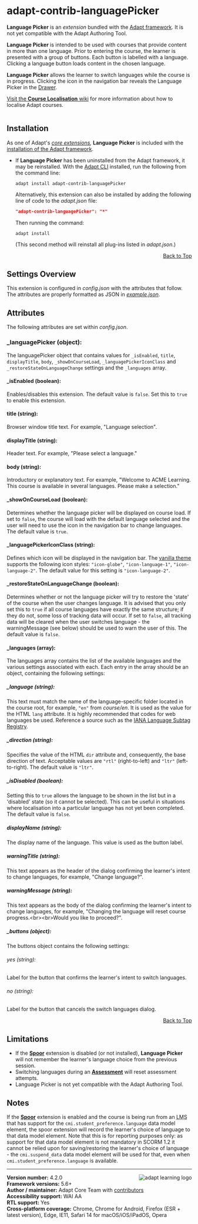 # adapt-contrib-languagePicker  

**Language Picker** is an *extension* bundled with the [Adapt framework](https://github.com/adaptlearning/adapt_framework). It is not yet compatible with the Adapt Authoring Tool.   

**Language Picker** is intended to be used with courses that provide content in more than one language. Prior to entering the course, the learner is presented with a group of buttons. Each button is labelled with a language. Clicking a language button loads content in the chosen language.  

**Language Picker** allows the learner to switch languages while the course is in progress. Clicking the icon in the navigation bar reveals the Language Picker in the [Drawer](https://github.com/adaptlearning/adapt_framework/wiki/Core-modules#drawer).

[Visit the **Course Localisation** wiki](https://github.com/adaptlearning/adapt_framework/wiki/Course-Localisation) for more information about how to localise Adapt courses.

<img src="https://github.com/adaptlearning/documentation/blob/master/04_wiki_assets/plug-ins/images/language-picker.gif" alt="" align="center">  

## Installation

As one of Adapt's *[core extensions](https://github.com/adaptlearning/adapt_framework/wiki/Core-Plug-ins-in-the-Adapt-Learning-Framework#extensions),* **Language Picker** is included with the [installation of the Adapt framework](https://github.com/adaptlearning/adapt_framework/wiki/Manual-installation-of-the-Adapt-framework#installation).

* If **Language Picker** has been uninstalled from the Adapt framework, it may be reinstalled.
With the [Adapt CLI](https://github.com/adaptlearning/adapt-cli) installed, run the following from the command line:
    ```console
    adapt install adapt-contrib-languagePicker
    ```

    Alternatively, this extension can also be installed by adding the following line of code to the *adapt.json* file:
    ```json
    "adapt-contrib-languagePicker": "*"
    ```
    Then running the command:
    ```console
    adapt install
    ```
    (This second method will reinstall all plug-ins listed in *adapt.json*.)

<div float align=right><a href="#top">Back to Top</a></div>

## Settings Overview

This extension is configured in *config.json* with the attributes that follow. The attributes are properly formatted as JSON in [*example.json*](https://github.com/adaptlearning/adapt-contrib-languagePicker/blob/master/example.json).

## Attributes

The following attributes are set within *config.json*.

### \_languagePicker (object):
The languagePicker object that contains values for `_isEnabled`, `title`, `displayTitle`, `body`, `_showOnCourseLoad`, `_languagePickerIconClass` and `_restoreStateOnLanguageChange` settings and the `_languages` array.

#### \_isEnabled (boolean):
Enables/disables this extension. The default value is `false`. Set this to `true` to enable this extension.

#### title (string):
Browser window title text. For example, "Language selection".

#### displayTitle (string):
Header text. For example, "Please select a language."

#### body (string):
Introductory or explanatory text. For example, "Welcome to ACME Learning. This course is available in several languages. Please make a selection."

#### \_showOnCourseLoad (boolean):
Determines whether the language picker will be displayed on course load. If set to `false`, the course will load with the default language selected and the user will need to use the icon in the navigation bar to change languages. The default value is `true`.

#### \_languagePickerIconClass (string):
Defines which icon will be displayed in the navigation bar. The [vanilla theme](https://github.com/adaptlearning/adapt-contrib-vanilla) supports the following icon styles: `"icon-globe"`, `"icon-language-1"`, `"icon-language-2"`. The default value for this setting is `"icon-language-2"`.

#### \_restoreStateOnLanguageChange (boolean):
Determines whether or not the language picker will try to restore the 'state' of the course when the user changes language. It is advised that you only set this to `true` if all course languages have exactly the same structure; if they do not, some loss of tracking data will occur. If set to `false`, all tracking data will be cleared when the user switches language - the warningMessage (see below) should be used to warn the user of this. The default value is `false`.

#### \_languages (array):
The languages array contains the list of the available languages and the various settings associated with each. Each entry in the array should be an object, containing the following settings:

##### \_language (string):
This text must match the name of the language-specific folder located in the course root, for example, `"en"` from *course/en*. It is used as the value for the HTML `lang` attribute. It is highly recommended that codes for web languages be used. Reference a source such as the [IANA Language Subtag Registry](http://www.iana.org/assignments/language-subtag-registry/language-subtag-registry).

##### \_direction (string):
Specifies the value of the HTML `dir` attribute and, consequently, the base direction of text. Acceptable values are `"rtl"` (right-to-left) and `"ltr"` (left-to-right). The default value is `"ltr"`.

##### \_isDisabled (boolean):
Setting this to `true` allows the language to be shown in the list but in a 'disabled' state (so it cannot be selected). This can be useful in situations where localisation into a particular language has not yet been completed. The default value is `false`.

##### displayName (string):
The display name of the language. This value is used as the button label.

##### warningTitle (string):
This text appears as the header of the dialog confirming the learner's intent to change languages, for example, "Change language?".

##### warningMessage (string):
This text appears as the body of the dialog confirming the learner's intent to change languages, for example, "Changing the language will reset course progress.&lt;br&gt;&lt;br&gt;Would you like to proceed?".

##### \_buttons (object):
The buttons object contains the following settings:

###### yes (string):
Label for the button that confirms the learner's intent to switch languages.

###### no (string):
Label for the button that cancels the switch languages dialog.

<div float align=right><a href="#top">Back to Top</a></div>

## Limitations
- If the [**Spoor**](https://github.com/adaptlearning/adapt-contrib-spoor) extension is disabled (or not installed), **Language Picker** will not remember the learner's language choice from the previous session.
- Switching languages during an [**Assessment**](https://github.com/adaptlearning/adapt-contrib-assessment) will reset assessment attempts.
- Language Picker is not yet compatible with the Adapt Authoring Tool.

## Notes
If the [**Spoor**](https://github.com/adaptlearning/adapt-contrib-spoor) extension is enabled and the course is being run from an <abbr title='Learning Management System'>LMS</abbr> that has support for the `cmi.student_preference.language` data model element, the spoor extension will record the learner's choice of language to that data model element. Note that this is for reporting purposes only: as support for that data model element is not mandatory in SCORM 1.2 it cannot be relied upon for saving/restoring the learner's choice of language - the `cmi.suspend_data` data model element will be used for that, even when `cmi.student_preference.language` is available.

----------------------------
**Version number:**  4.2.0  <a href="https://community.adaptlearning.org/" target="_blank"><img src="https://github.com/adaptlearning/documentation/blob/master/04_wiki_assets/plug-ins/images/adapt-logo-mrgn-lft.jpg" alt="adapt learning logo" align="right"></a>  
**Framework versions:**  5.6+  
**Author / maintainer:** Adapt Core Team with [contributors](https://github.com/adaptlearning/adapt-contrib-bookmarking/graphs/contributors)  
**Accessibility support:** WAI AA  
**RTL support:** Yes  
**Cross-platform coverage:** Chrome, Chrome for Android, Firefox (ESR + latest version), Edge, IE11, Safari 14 for macOS/iOS/iPadOS, Opera  
